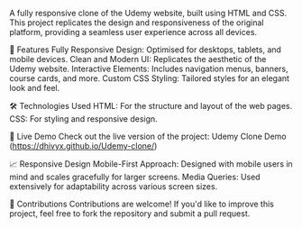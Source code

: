 A fully responsive clone of the Udemy website, built using HTML and CSS. This project replicates the design and responsiveness of the original platform, providing a seamless user experience across all devices.

📖 Features Fully Responsive Design: Optimised for desktops, tablets, and mobile devices. Clean and Modern UI: Replicates the aesthetic of the Udemy website. Interactive Elements: Includes navigation menus, banners, course cards, and more. Custom CSS Styling: Tailored styles for an elegant look and feel.

🛠️ Technologies Used HTML: For the structure and layout of the web pages. CSS: For styling and responsive design.

🚀 Live Demo Check out the live version of the project: Udemy Clone Demo (https://dhivyx.github.io/Udemy-clone/)

📈 Responsive Design Mobile-First Approach: Designed with mobile users in mind and scales gracefully for larger screens. Media Queries: Used extensively for adaptability across various screen sizes.

🤝 Contributions Contributions are welcome! If you'd like to improve this project, feel free to fork the repository and submit a pull request.
